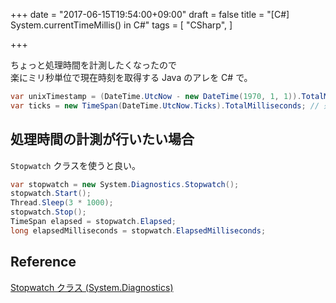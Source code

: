 +++
date = "2017-06-15T19:54:00+09:00"
draft = false
title = "[C#] System.currentTimeMillis() in C#"
tags = [
    "CSharp",
]

+++

ちょっと処理時間を計測したくなったので<br>
楽にミリ秒単位で現在時刻を取得する Java のアレを C# で。

```csharp
var unixTimestamp = (DateTime.UtcNow - new DateTime(1970, 1, 1)).TotalMilliseconds; // milliseconds since the Unix epoch
var ticks = new TimeSpan(DateTime.UtcNow.Ticks).TotalMilliseconds; // 処理時間の計測だったらこっちでも良い
```

## 処理時間の計測が行いたい場合

`Stopwatch` クラスを使うと良い。

```csharp
var stopwatch = new System.Diagnostics.Stopwatch();
stopwatch.Start();
Thread.Sleep(3 * 1000);
stopwatch.Stop();
TimeSpan elapsed = stopwatch.Elapsed;
long elapsedMilliseconds = stopwatch.ElapsedMilliseconds;
```

## Reference
[Stopwatch クラス \(System\.Diagnostics\)](https://msdn.microsoft.com/ja-jp/library/system.diagnostics.stopwatch(v=vs.110).aspx)
